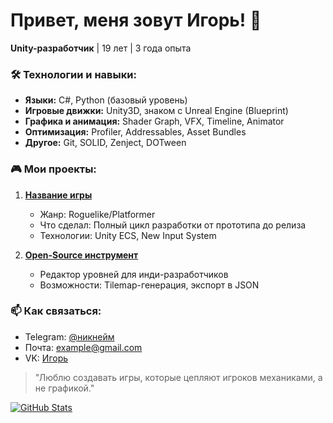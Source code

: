 # Привет, меня зовут Игорь! 👋

**Unity-разработчик** | 19 лет | 3 года опыта  

### 🛠️ Технологии и навыки:
- **Языки:** C#, Python (базовый уровень)
- **Игровые движки:** Unity3D, знаком с Unreal Engine (Blueprint)
- **Графика и анимация:** Shader Graph, VFX, Timeline, Animator
- **Оптимизация:** Profiler, Addressables, Asset Bundles
- **Другое:** Git, SOLID, Zenject, DOTween

### 🎮 Мои проекты:
1. **[Название игры](https://ссылка)**  
   - Жанр: Roguelike/Platformer  
   - Что сделал: Полный цикл разработки от прототипа до релиза  
   - Технологии: Unity ECS, New Input System  

2. **[Open-Source инструмент](https://ссылка)**  
   - Редактор уровней для инди-разработчиков  
   - Возможности: Tilemap-генерация, экспорт в JSON  

### 📫 Как связаться:
- Telegram: [@никнейм](https://t.me/никнейм)  
- Почта: example@gmail.com  
- VK: [Игорь](https://vk.com/...)  

> "Люблю создавать игры, которые цепляют игроков механиками, а не графикой."  

[![GitHub Stats](https://github-readme-stats.vercel.app/api?username=esoji1&show_icons=true&theme=radical)](https://github.com/ВАШНИК)
